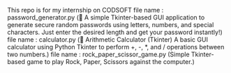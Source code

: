 This repo is for my internship on CODSOFT
file name : password_generator.py (🎯 A simple Tkinter-based GUI application to generate secure random passwords using letters, numbers, and special characters. Just enter the desired length and get your password instantly!)
file name : calculator.py (🧮 Arithmetic Calculator (Tkinter) A basic GUI calculator using Python Tkinter to perform +, -, *, and / operations between two numbers.)
file name : rock_paper_scissor_game.py (Simple Tkinter-based game to play Rock, Paper, Scissors against the computer.)
